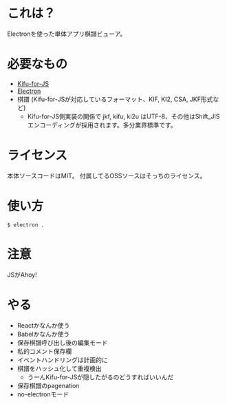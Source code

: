 # これは？

Electronを使った単体アプリ棋譜ビューア。

# 必要なもの

* [Kifu-for-JS](https://github.com/na2hiro/Kifu-for-JS)
* [Electron](http://electron.atom.io/)
* 棋譜 (Kifu-for-JSが対応しているフォーマット、KIF, KI2, CSA, JKF形式など)
   * Kifu-for-JS側実装の関係で jkf, kifu, ki2u はUTF-8、その他はShift_JISエンコーディングが採用されます。多分業界標準です。

# ライセンス

本体ソースコードはMIT。
付属してるOSSソースはそっちのライセンス。

# 使い方

```
$ electron .
```

# 注意

JSがAhoy!

# やる

* Reactかなんか使う
* Babelかなんか使う
* 保存棋譜呼び出し後の編集モード
* 私的コメント保存欄
* イベントハンドリングは計画的に
* 棋譜をハッシュ化して重複検出
  * うーんKifu-for-JSが隠したがるのどうすればいいんだ
* 保存棋譜のpagenation
* no-electronモード
